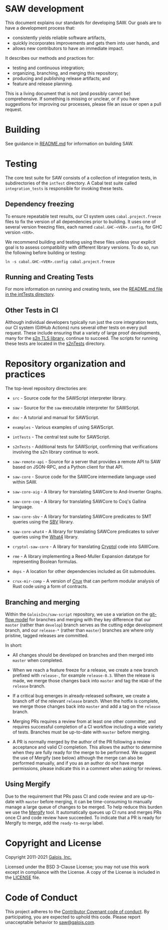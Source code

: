 # SAW development

This document explains our standards for developing SAW. Our goals are
to have a development process that:

- consistently yields reliable software artifacts,
- quickly incorporates improvements and gets them into user hands, and
- allows new contributors to have an immediate impact.

It describes our methods and practices for:

- testing and continuous integration;
- organizing, branching, and merging this repository;
- producing and publishing release artifacts; and
- feature and release planning.

This is a living document that is not (and possibly cannot be)
comprehensive. If something is missing or unclear, or if you have
suggestions for improving our processes, please file an issue or open a
pull request.

# Building

See guidance in [README.md](README.md) for information on building SAW.

# Testing

The core test suite for SAW consists of a collection of integration
tests, in subdirectories of the `intTest` directory. A Cabal test suite
called `integration_tests` is responsible for invoking these tests.

## Dependency freezing

To ensure repeatable test results, our CI system uses
`cabal.project.freeze` files to fix the version of all dependencies
prior to building. It uses one of several version freezing files, each
named `cabal.GHC-<VER>.config`, for GHC version `<VER>`.

We recommend building and testing using these files unless your explicit
goal is to assess compatibility with different library versions. To do
so, run the following before building or testing:

    ln -s cabal.GHC-<VER>.config cabal.project.freeze

## Running and Creating Tests

For more information on running and creating tests, see the [README.md
file in the intTests directory](intTests/README.md).

## Other Tests in CI

Although individual developers typically run just the core integration
tests, our CI system (GitHub Actions) runs several other tests on every
pull request. These include ensuring that a variety of large proof
developments, many for the [s2n TLS
library](https://github.com/aws/s2n-tls), continue to succeed. The
scripts for running these tests are located in the [s2nTests](s2nTests)
directory.

# Repository organization and practices

The top-level repository directories are:

* `src` - Source code for the SAWScript interpreter library.

* `saw` - Source for the `saw` executable interpreter for SAWScript.

* `doc` - A tutorial and manual for SAWScript.

* `examples` - Various examples of using SAWScript.

* `intTests` - The central test suite for SAWScript.

* `s2nTests` - Additional tests for SAWScript, confirming that
  verifications involving the s2n library continue to work.

* `saw-remote-api` - Source for a server that provides a remote API to
  SAW based on JSON-RPC, and a Python client for that API.

* `saw-core` - Source code for the SAWCore intermediate language used
  within SAW.

* `saw-core-aig` - A library for translating SAWCore to And-Inverter
  Graphs.

* `saw-core-coq` - A library for translating SAWCore to Coq's Gallina
  language.

* `saw-core-sbv` - A library for translating SAWCore predicates to SMT
  queries using the [SBV](http://leventerkok.github.io/sbv/) library.

* `saw-core-what4` - A library for translating SAWCore predicates to
  solver queries using the [What4](https://github.com/GaloisInc/what4)
  library.

* `cryptol-saw-core` - A library for translating
  [Cryptol](https://cryptol.net) code into SAWCore.

* `rme` - A library implementing a Reed-Muller Expansion datatype for
  representing Boolean formulas.

* `deps` - A location for other dependencies included as Git submodules.

* `crux-mir-comp` - A version of [Crux](https://crux.galois.com/) that
  can perform modular analysis of Rust code using a form of contracts.

## Branching and merging

Within the `GaloisInc/saw-script` repository, we use a variation on the
[git-flow
model](http://nvie.com/posts/a-successful-git-branching-model/) for
branches and merging with they key difference that our `master` (rather
than `develop`) branch serves as the cutting edge development branch,
and our `release-*` (rather than `master`) branches are where only
pristine, tagged releases are committed.

In short:

- All changes should be developed on branches and then merged into
  `master` when completed.

- When we reach a feature freeze for a release, we create a new branch
  prefixed with `release-`, for example `release-0.3`. When the release
  is made, we merge those changes back into `master` and tag the `HEAD`
  of the `release` branch.

- If a critical bug emerges in already-released software, we create a
  branch off of the relevant `release` branch. When the hotfix is
  complete, we merge those changes back into `master` and add a tag on
  the `release` branch.

- Merging PRs requires a review from at least one other committer, and
  requires successful completion of a CI workflow including a wide
  variety of tests. Branches must be up-to-date with `master` before
  merging.

- A PR is normally merged by the author of the PR following a review
  acceptance and valid CI completion. This allows the author to
  determine when they are fully ready for the merge to be performed. We
  suggest the use of Mergify (see below) although the merge can also be
  performed manually, and if you as an author do not have merge
  permissions, please indicate this in a comment when asking for
  reviews.

## Using Mergify

Due to the requirement that PRs pass CI and code review and are
up-to-date with `master` before merging, it can be time-consuming to
manually manage a large queue of changes to be merged. To help reduce
this burden we use the [Mergify](https://mergify.io/) tool. It
automatically queues up CI runs and merges PRs once CI and code review
have succeeded. To indicate that a PR is ready for Mergify to merge, add
the `ready-to-merge` label.

# Copyright and License

Copyright 2011-2021 [Galois, Inc.](https://galois.com)

Licensed under the BSD 3-Clause License; you may not use this work
except in compliance with the License. A copy of the License is included
in the [LICENSE](LICENSE) file.

# Code of Conduct

This project adheres to the [Contributor Covenant code of
conduct](CODE_OF_CONDUCT.md). By participating, you are expected to
uphold this code. Please report unacceptable behavior to
[saw@galois.com](mailto:saw@galois.com).
